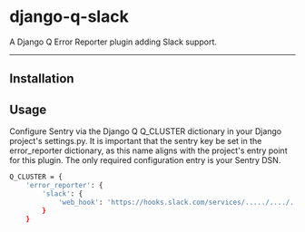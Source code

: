 # django-q-slack

A Django Q Error Reporter plugin adding Slack support.

---

## Installation


## Usage
Configure Sentry via the Django Q Q_CLUSTER dictionary in your Django project's settings.py. It is important that the sentry key be set in the error_reporter dictionary, as this name aligns with the project's entry point for this plugin. The only required configuration entry is your Sentry DSN.

```bash
Q_CLUSTER = {
    'error_reporter': {
        'slack': {
            'web_hook': 'https://hooks.slack.com/services/...../..../....'
        }
    }
```
